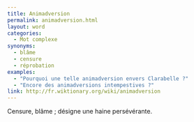 ```yaml
---
title: Animadversion
permalink: animadversion.html
layout: word
categories:
  - Mot complexe
synonyms:
  - blâme
  - censure
  - réprobation
examples:
  - "Pourquoi une telle animadversion envers Clarabelle ?"
  - "Encore des animadversions intempestives ?"
link: http://fr.wiktionary.org/wiki/animadversion
---
```


Censure, blâme ; désigne une haine persévérante.

